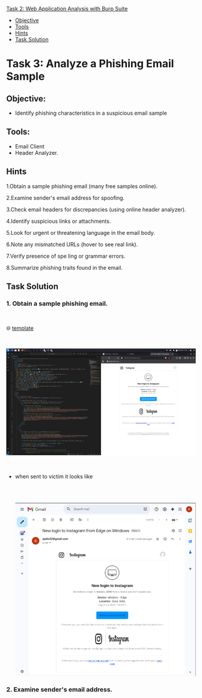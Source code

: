 [Task 2: Web Application Analysis with Burp Suite](#task-2-web-application-analysis-with-burp-suite)
- [Objective](#objective)
- [Tools](#tools)
- [Hints](#hints)
- [Task Solution](#task-solution)


# Task 3: Analyze a Phishing Email Sample

## Objective: 
-  Identify phishing characteristics in a suspicious email sample

  ## Tools:
- Email Client
- Header Analyzer.

## Hints

1.Obtain a sample phishing email (many free samples online).

2.Examine sender's email address for spoofing.

3.Check email headers for discrepancies (using online header analyzer).

4.Identify suspicious links or attachments.

5.Look for urgent or threatening language in the email body.

6.Note any mismatched URLs (hover to see real link).

7.Verify presence of spe ling or grammar errors.

8.Summarize phishing traits found in the email.

## Task Solution

### 1. Obtain a sample phishing email.
<br>

 🌐 [template](https://th3nobody.github.io/cybersecurity/task-3/assets/templats.html) 
 
 <br>

![img not found](assets/template-sample.png)

<br>

- when sent to victim it looks like
  
  <br><br>
  
  ![img not found](assets/mail-sample.png) 

### 2. Examine sender's email address.
